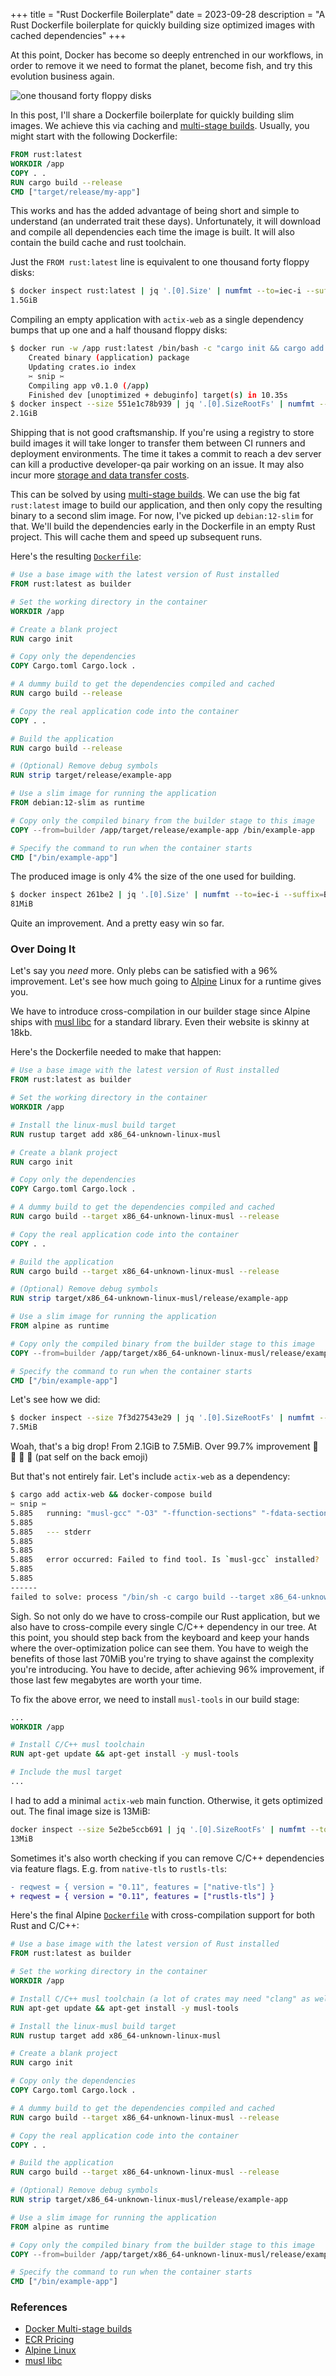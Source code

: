 +++
title = "Rust Dockerfile Boilerplate"
date = 2023-09-28
description = "A Rust Dockerfile boilerplate for quickly building size optimized images with cached dependencies"
+++

At this point, Docker has become so deeply entrenched in our workflows, in order to remove it we need to format the planet, become fish, and try this evolution business again.

![one thousand forty floppy disks](cover.png)

In this post, I'll share a Dockerfile boilerplate for quickly building slim images. We achieve this via caching and [multi-stage builds](https://docs.docker.com/build/building/multi-stage/). Usually, you might start with the following Dockerfile:<!-- more -->

```Dockerfile
FROM rust:latest
WORKDIR /app
COPY . .
RUN cargo build --release
CMD ["target/release/my-app"]
```

This works and has the added advantage of being short and simple to understand (an underrated trait these days). Unfortunately, it will download and compile all dependencies each time the image is built. It will also contain the build cache and rust toolchain.

Just the `FROM rust:latest` line is equivalent to one thousand forty floppy disks:
```bash
$ docker inspect rust:latest | jq '.[0].Size' | numfmt --to=iec-i --suffix=B
1.5GiB
```

Compiling an empty application with `actix-web` as a single dependency bumps that up one and a half thousand floppy disks:
```bash
$ docker run -w /app rust:latest /bin/bash -c "cargo init && cargo add actix-web && cargo build"
    Created binary (application) package
    Updating crates.io index
    ✂️ snip ✂️
    Compiling app v0.1.0 (/app)
    Finished dev [unoptimized + debuginfo] target(s) in 10.35s
$ docker inspect --size 551e1c78b939 | jq '.[0].SizeRootFs' | numfmt --to=iec-i --suffix=B
2.1GiB
```

Shipping that is not good craftsmanship. If you're using a registry to store build images it will take longer to transfer them between CI runners and deployment environments. The time it takes a commit to reach a dev server can kill a productive developer-qa pair working on an issue. It may also incur more [storage and data transfer costs](https://aws.amazon.com/ecr/pricing/).

This can be solved by using [multi-stage builds](https://docs.docker.com/build/building/multi-stage/). We can use the big fat `rust:latest` image to build our application, and then only copy the resulting binary to a second slim image. For now, I've picked up `debian:12-slim` for that. We'll build the dependencies early in the Dockerfile in an empty Rust project. This will cache them and speed up subsequent runs.

Here's the resulting [`Dockerfile`](./Dockerfile.txt):
```Dockerfile
# Use a base image with the latest version of Rust installed
FROM rust:latest as builder

# Set the working directory in the container
WORKDIR /app

# Create a blank project
RUN cargo init

# Copy only the dependencies
COPY Cargo.toml Cargo.lock .

# A dummy build to get the dependencies compiled and cached
RUN cargo build --release

# Copy the real application code into the container
COPY . .

# Build the application
RUN cargo build --release

# (Optional) Remove debug symbols
RUN strip target/release/example-app

# Use a slim image for running the application
FROM debian:12-slim as runtime

# Copy only the compiled binary from the builder stage to this image
COPY --from=builder /app/target/release/example-app /bin/example-app

# Specify the command to run when the container starts
CMD ["/bin/example-app"]
```

The produced image is only 4% the size of the one used for building.

```bash
$ docker inspect 261be2 | jq '.[0].Size' | numfmt --to=iec-i --suffix=B
81MiB
```
Quite an improvement. And a pretty easy win so far.

### Over Doing It

Let's say you *need* more. Only plebs can be satisfied with a 96% improvement. Let's see how much going to [Alpine](https://www.alpinelinux.org/) Linux for a runtime gives you.

We have to introduce cross-compilation in our builder stage since Alpine ships with [musl libc](https://www.musl-libc.org/) for a standard library. Even their website is skinny at 18kb.

Here's the Dockerfile needed to make that happen:
```Dockerfile
# Use a base image with the latest version of Rust installed
FROM rust:latest as builder

# Set the working directory in the container
WORKDIR /app

# Install the linux-musl build target
RUN rustup target add x86_64-unknown-linux-musl

# Create a blank project
RUN cargo init

# Copy only the dependencies
COPY Cargo.toml Cargo.lock .

# A dummy build to get the dependencies compiled and cached
RUN cargo build --target x86_64-unknown-linux-musl --release

# Copy the real application code into the container
COPY . .

# Build the application
RUN cargo build --target x86_64-unknown-linux-musl --release

# (Optional) Remove debug symbols
RUN strip target/x86_64-unknown-linux-musl/release/example-app

# Use a slim image for running the application
FROM alpine as runtime

# Copy only the compiled binary from the builder stage to this image
COPY --from=builder /app/target/x86_64-unknown-linux-musl/release/example-app /bin/example-app

# Specify the command to run when the container starts
CMD ["/bin/example-app"]

```

Let's see how we did:
```bash
$ docker inspect --size 7f3d27543e29 | jq '.[0].SizeRootFs' | numfmt --to=iec-i --suffix=B
7.5MiB
```

Woah, that's a big drop! From 2.1GiB to 7.5MiB. Over 99.7% improvement 🤝 🥇 🥇 🤝 (pat self on the back emoji)

But that's not entirely fair. Let's include `actix-web` as a dependency:
```bash
$ cargo add actix-web && docker-compose build
✂️ snip ✂️
5.885   running: "musl-gcc" "-O3" "-ffunction-sections" "-fdata-sections" "-fPIC" "-m64" "-I" "zstd/lib/" "-I" "zstd/lib/common" "-I" "zstd/lib/legacy" "-fvisibility=hidden" "-DZSTD_LIB_DEPRECATED=0" "-DXXH_PRIVATE_API=" "-DZSTDLIB_VISIBILITY=" "-DZDICTLIB_VISIBILITY=" "-DZSTDERRORLIB_VISIBILITY=" "-DZSTD_LEGACY_SUPPORT=1" "-o" "/app/target/x86_64-unknown-linux-musl/release/build/zstd-sys-d5ce7566f728ee39/out/zstd/lib/common/debug.o" "-c" "zstd/lib/common/debug.c"
5.885 
5.885   --- stderr
5.885 
5.885 
5.885   error occurred: Failed to find tool. Is `musl-gcc` installed?
5.885 
5.885 
------
failed to solve: process "/bin/sh -c cargo build --target x86_64-unknown-linux-musl --release" did not complete successfully: exit code: 101
```

Sigh. So not only do we have to cross-compile our Rust application, but we also have to cross-compile every single C/C++ dependency in our tree. At this point, you should step back from the keyboard and keep your hands where the over-optimization police can see them. You have to weigh the benefits of those last 70MiB you're trying to shave against the complexity you're introducing. You have to decide, after achieving 96% improvement, if those last few megabytes are worth your time.

To fix the above error, we need to install `musl-tools` in our build stage:

```Dockerfile
...
WORKDIR /app

# Install C/C++ musl toolchain
RUN apt-get update && apt-get install -y musl-tools

# Include the musl target
...
```

I had to add a minimal `actix-web` main function. Otherwise, it gets optimized out. The final image size is 13MiB:
```bash
docker inspect --size 5e2be5ccb691 | jq '.[0].SizeRootFs' | numfmt --to=iec-i --suffix=B
13MiB
```

Sometimes it's also worth checking if you can remove C/C++ dependencies via feature flags. E.g. from `native-tls` to `rustls-tls`:
```diff
- reqwest = { version = "0.11", features = ["native-tls"] }
+ reqwest = { version = "0.11", features = ["rustls-tls"] }
```

Here's the final Alpine [`Dockerfile`](./Dockerfile-cross.txt) with cross-compilation support for both Rust and C/C++:
```Dockerfile
# Use a base image with the latest version of Rust installed
FROM rust:latest as builder

# Set the working directory in the container
WORKDIR /app

# Install C/C++ musl toolchain (a lot of crates may need "clang" as well)
RUN apt-get update && apt-get install -y musl-tools

# Install the linux-musl build target
RUN rustup target add x86_64-unknown-linux-musl

# Create a blank project
RUN cargo init

# Copy only the dependencies
COPY Cargo.toml Cargo.lock .

# A dummy build to get the dependencies compiled and cached
RUN cargo build --target x86_64-unknown-linux-musl --release

# Copy the real application code into the container
COPY . .

# Build the application
RUN cargo build --target x86_64-unknown-linux-musl --release

# (Optional) Remove debug symbols
RUN strip target/x86_64-unknown-linux-musl/release/example-app

# Use a slim image for running the application
FROM alpine as runtime

# Copy only the compiled binary from the builder stage to this image
COPY --from=builder /app/target/x86_64-unknown-linux-musl/release/example-app /bin/example-app

# Specify the command to run when the container starts
CMD ["/bin/example-app"]
```

### References

- [Docker Multi-stage builds](https://docs.docker.com/build/building/multi-stage/)
- [ECR Pricing](https://aws.amazon.com/ecr/pricing/)
- [Alpine Linux](https://www.alpinelinux.org/)
- [musl libc](https://www.musl-libc.org/)
